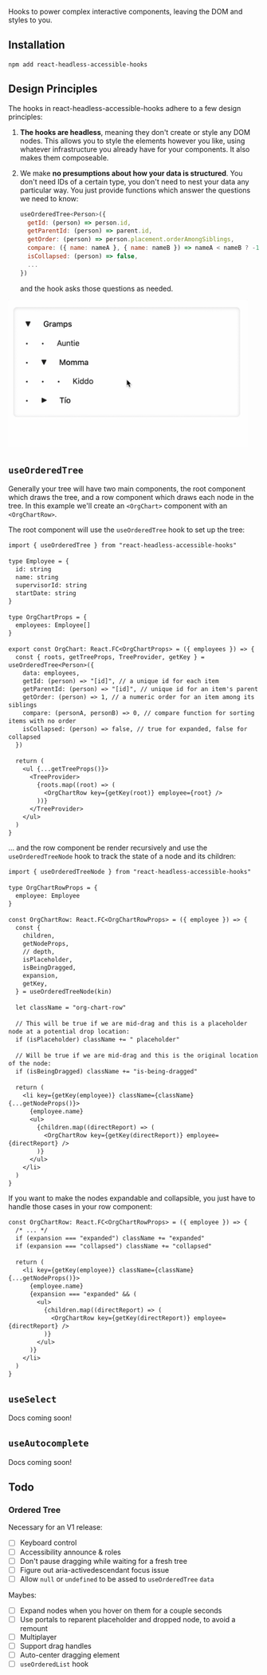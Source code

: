 Hooks to power complex interactive components, leaving the DOM and styles to you.

## Installation

```
npm add react-headless-accessible-hooks
```

## Design Principles

The hooks in react-headless-accessible-hooks adhere to a few design principles:

1. **The hooks are headless**, meaning they don't create or style any DOM nodes. This allows you to style the elements however you like, using whatever infrastructure you already have for your components. It also makes them composeable.

2. We make **no presumptions about how your data is structured**. You don't need IDs of a certain type, you don't need to nest your data any particular way. You just provide functions which answer the questions we need to know:

   ```js
   useOrderedTree<Person>({
     getId: (person) => person.id,
     getParentId: (person) => parent.id,
     getOrder: (person) => person.placement.orderAmongSiblings,
     compare: ({ name: nameA }, { name: nameB }) => nameA < nameB ? -1 : nameB > nameA : – 1 : 0,
     isCollapsed: (person) => false,
     ...
   })
   ```

   and the hook asks those questions as needed.

<img alt="gif of nodes being dragged about" src="https://raw.githubusercontent.com/erikpukinskis/react-headless-accessible-hooks/main/docs/ordered-tree.gif" width="480" />

## `useOrderedTree`

Generally your tree will have two main components, the root component which draws the tree, and a row component which draws each node in the tree. In this example we'll create an `<OrgChart>` component with an `<OrgChartRow>`.

The root component will use the `useOrderedTree` hook to set up the tree:

```tsx
import { useOrderedTree } from "react-headless-accessible-hooks"

type Employee = {
  id: string
  name: string
  supervisorId: string
  startDate: string
}

type OrgChartProps = {
  employees: Employee[]
}

export const OrgChart: React.FC<OrgChartProps> = ({ employees }) => {
  const { roots, getTreeProps, TreeProvider, getKey } = useOrderedTree<Person>({
    data: employees,
    getId: (person) => "[id]", // a unique id for each item
    getParentId: (person) => "[id]", // unique id for an item's parent
    getOrder: (person) => 1, // a numeric order for an item among its siblings
    compare: (personA, personB) => 0, // compare function for sorting items with no order
    isCollapsed: (person) => false, // true for expanded, false for collapsed
  })

  return (
    <ul {...getTreeProps()}>
      <TreeProvider>
        {roots.map((root) => (
          <OrgChartRow key={getKey(root)} employee={root} />
        ))}
      </TreeProvider>
    </ul>
  )
}
```

... and the row component be render recursively and use the `useOrderedTreeNode` hook to track the state of a node and its children:

```tsx
import { useOrderedTreeNode } from "react-headless-accessible-hooks"

type OrgChartRowProps = {
  employee: Employee
}

const OrgChartRow: React.FC<OrgChartRowProps> = ({ employee }) => {
  const {
    children,
    getNodeProps,
    // depth,
    isPlaceholder,
    isBeingDragged,
    expansion,
    getKey,
  } = useOrderedTreeNode(kin)

  let className = "org-chart-row"

  // This will be true if we are mid-drag and this is a placeholder node at a potential drop location:
  if (isPlaceholder) className += " placeholder"

  // Will be true if we are mid-drag and this is the original location of the node:
  if (isBeingDragged) className += "is-being-dragged"

  return (
    <li key={getKey(employee)} className={className} {...getNodeProps()}>
      {employee.name}
      <ul>
        {children.map((directReport) => (
          <OrgChartRow key={getKey(directReport)} employee={directReport} />
        )}
      </ul>
    </li>
  )
}
```

If you want to make the nodes expandable and collapsible, you just have to handle those cases in your row component:

```tsx
const OrgChartRow: React.FC<OrgChartRowProps> = ({ employee }) => {
  /* ... */
  if (expansion === "expanded") className += "expanded"
  if (expansion === "collapsed") className += "collapsed"

  return (
    <li key={getKey(employee)} className={className} {...getNodeProps()}>
      {employee.name}
      {expansion === "expanded" && (
        <ul>
          {children.map((directReport) => (
            <OrgChartRow key={getKey(directReport)} employee={directReport} />
          )}
        </ul>
      )}
    </li>
  )
}
```

## `useSelect`

Docs coming soon!

## `useAutocomplete`

Docs coming soon!

## Todo

### Ordered Tree

Necessary for an V1 release:

- [ ] Keyboard control
- [ ] Accessibility announce & roles
- [ ] Don't pause dragging while waiting for a fresh tree
- [ ] Figure out aria-activedescendant focus issue
- [ ] Allow `null` or `undefined` to be assed to `useOrderedTree` `data`

Maybes:

- [ ] Expand nodes when you hover on them for a couple seconds
- [ ] Use portals to reparent placeholder and dropped node, to avoid a remount
- [ ] Multiplayer
- [ ] Support drag handles
- [ ] Auto-center dragging element
- [ ] `useOrderedList` hook
